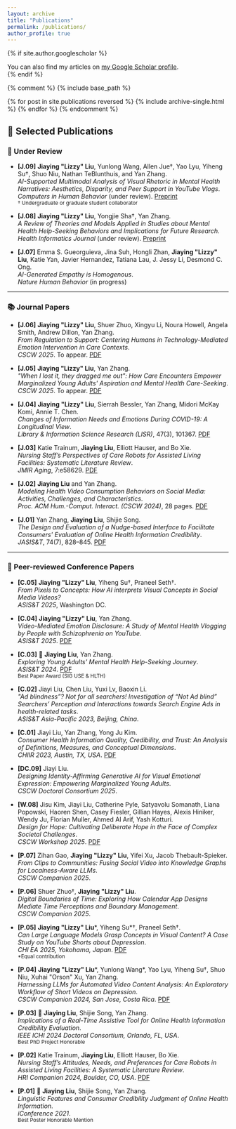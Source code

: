 ```yaml
---
layout: archive
title: "Publications"
permalink: /publications/
author_profile: true
---
```


{% if site.author.googlescholar %}
  <div class="wordwrap">You can also find my articles on <a href="{{site.author.googlescholar}}">my Google Scholar profile</a>.</div>
{% endif %}

{% comment %}
{% include base_path %}

{% for post in site.publications reversed %}
  {% include archive-single.html %}
{% endfor %}
{% endcomment %}

## 📑 Selected Publications  

### 📝 Under Review  
- **[J.09]** **Jiaying "Lizzy" Liu**, Yunlong Wang, Allen Jue†, Yao Lyu, Yiheng Su†, Shuo Niu, Nathan TeBlunthuis, and Yan Zhang.  
  *AI-Supported Multimodal Analysis of Visual Rhetoric in Mental Health Narratives: Aesthetics, Disparity, and Peer Support in YouTube Vlogs*.  
  *Computers in Human Behavior* (under review). [Preprint](https://arxiv.org/abs/2502.20658)  
  <sub>† Undergraduate or graduate student collaborator</sub>  

- **[J.08]** **Jiaying "Lizzy" Liu**, Yongjie Sha†, Yan Zhang.  
  *A Review of Theories and Models Applied in Studies about Mental Health Help-Seeking Behaviors and Implications for Future Research*.  
  *Health Informatics Journal* (under review). [Preprint](https://arxiv.org/pdf/2502.14082)  

- **[J.07]** Emma S. Gueorguieva, Jina Suh, Hongli Zhan, **Jiaying "Lizzy" Liu**, Katie Yan, Javier Hernandez, Tatiana Lau, J. Jessy Li, Desmond C. Ong.  
  *AI-Generated Empathy is Homogenous*.  
  *Nature Human Behavior* (in progress)  

---

### 📚 Journal Papers  
- **[J.06]** **Jiaying "Lizzy" Liu**, Shuer Zhuo, Xingyu Li, Noura Howell, Angela Smith, Andrew Dillon, Yan Zhang.  
  *From Regulation to Support: Centering Humans in Technology-Mediated Emotion Intervention in Care Contexts*.  
  *CSCW 2025*. To appear. [PDF](https://arxiv.org/pdf/2504.12614)  

- **[J.05]** **Jiaying "Lizzy" Liu**, Yan Zhang.  
  *"When I lost it, they dragged me out": How Care Encounters Empower Marginalized Young Adults' Aspiration and Mental Health Care-Seeking*.  
  *CSCW 2025*. To appear. [PDF](http://arxiv.org/abs/2502.11277)  

- **[J.04]** **Jiaying "Lizzy" Liu**, Sierrah Bessler, Yan Zhang, Midori McKay Komi, Annie T. Chen.  
  *Changes of Information Needs and Emotions During COVID-19: A Longitudinal View*.  
  *Library & Information Science Research (LISR)*, 47(3), 101367. [PDF](https://www.sciencedirect.com/science/article/pii/S0740818825000283)  

- **[J.03]** Katie Trainum, **Jiaying Liu**, Elliott Hauser, and Bo Xie.  
  *Nursing Staff’s Perspectives of Care Robots for Assisted Living Facilities: Systematic Literature Review*.  
  *JMIR Aging*, 7:e58629. [PDF](https://doi.org/10.2196/58629)  

- **[J.02]** **Jiaying Liu** and Yan Zhang.  
  *Modeling Health Video Consumption Behaviors on Social Media: Activities, Challenges, and Characteristics*.  
  *Proc. ACM Hum.-Comput. Interact. (CSCW 2024)*, 28 pages. [PDF](https://arxiv.org/pdf/2311.09040.pdf)  

- **[J.01]** Yan Zhang, **Jiaying Liu**, Shijie Song.  
  *The Design and Evaluation of a Nudge-based Interface to Facilitate Consumers' Evaluation of Online Health Information Credibility*.  
  *JASIS&T*, 74(7), 828–845. [PDF](https://doi.org/10.1002/asi.24759)  

---

### 🎤 Peer-reviewed Conference Papers  
- **[C.05]** **Jiaying "Lizzy" Liu**, Yiheng Su†, Praneel Seth†.  
  *From Pixels to Concepts: How AI interprets Visual Concepts in Social Media Videos?*  
  *ASIS&T 2025*, Washington DC.  

- **[C.04]** **Jiaying "Lizzy" Liu**, Yan Zhang.  
  *Video-Mediated Emotion Disclosure: A Study of Mental Health Vlogging by People with Schizophrenia on YouTube*.  
  *ASIS&T 2025*. [PDF](https://arxiv.org/pdf/2506.10932)  

- **[C.03]** 🏅 **Jiaying Liu**, Yan Zhang.  
  *Exploring Young Adults' Mental Health Help-Seeking Journey*.  
  *ASIS&T 2024*. [PDF](https://asistdl.onlinelibrary.wiley.com/doi/full/10.1002/pra2.1060)  
  <sub>Best Paper Award (SIG USE & HLTH)</sub>

- **[C.02]** Jiayi Liu, Chen Liu, Yuxi Lv, Baoxin Li.  
  *"Ad blindness”? Not for all searchers! Investigation of “Not Ad blind” Searchers’ Perception and Interactions towards Search Engine Ads in health-related tasks*.  
  *ASIS&T Asia-Pacific 2023, Beijing, China*.  

- **[C.01]** Jiayi Liu, Yan Zhang, Yong Ju Kim.  
  *Consumer Health Information Quality, Credibility, and Trust: An Analysis of Definitions, Measures, and Conceptual Dimensions*.  
  *CHIIR 2023, Austin, TX, USA*. [PDF](https://doi.org/10.1145/3576840.3578331)  

- **[DC.09]** Jiayi Liu.  
  *Designing Identity-Affirming Generative AI for Visual Emotional Expression: Empowering Marginalized Young Adults*.  
  *CSCW Doctoral Consortium 2025*.  

- **[W.08]** Jisu Kim, Jiayi Liu, Catherine Pyle, Satyavolu Somanath, Liana Popowski, Haoren Shen, Casey Fiesler, Gillian Hayes, Alexis Hiniker, Wendy Ju, Florian Muller, Ahmed Al Arif, Yash Kotturi.  
  *Design for Hope: Cultivating Deliberate Hope in the Face of Complex Societal Challenges*.  
  *CSCW Workshop 2025*. [PDF](https://arxiv.org/pdf/2503.07586)  
- **[P.07]** Zihan Gao, **Jiaying "Lizzy" Liu**, Yifei Xu, Jacob Thebault-Spieker.  
  *From Clips to Communities: Fusing Social Video into Knowledge Graphs for Localness-Aware LLMs*.  
  *CSCW Companion 2025*.  

- **[P.06]** Shuer Zhuo†, **Jiaying "Lizzy" Liu**.  
  *Digital Boundaries of Time: Exploring How Calendar App Designs Mediate Time Perceptions and Boundary Management*.  
  *CSCW Companion 2025*.  

- **[P.05]** **Jiaying "Lizzy" Liu***, Yiheng Su*†, Praneel Seth†.  
  *Can Large Language Models Grasp Concepts in Visual Content? A Case Study on YouTube Shorts about Depression*.  
  *CHI EA 2025, Yokohama, Japan*. [PDF](http://arxiv.org/abs/2503.05109)  
  <sub>*Equal contribution</sub>  

- **[P.04]** **Jiaying "Lizzy" Liu***, Yunlong Wang*, Yao Lyu, Yiheng Su†, Shuo Niu, Xuhai "Orson" Xu, Yan Zhang.  
  *Harnessing LLMs for Automated Video Content Analysis: An Exploratory Workflow of Short Videos on Depression*.  
  *CSCW Companion 2024, San Jose, Costa Rica*. [PDF](https://arxiv.org/abs/2406.19528)  

- **[P.03]** 🏅 **Jiaying Liu**, Shijie Song, Yan Zhang.  
  *Implications of a Real-Time Assistive Tool for Online Health Information Credibility Evaluation*.  
  *IEEE ICHI 2024 Doctoral Consortium, Orlando, FL, USA*.  
  <sub>Best PhD Project Honorable</sub>  

- **[P.02]** Katie Trainum, **Jiaying Liu**, Elliott Hauser, Bo Xie.  
  *Nursing Staff’s Attitudes, Needs, and Preferences for Care Robots in Assisted Living Facilities: A Systematic Literature Review*.  
  *HRI Companion 2024, Boulder, CO, USA*. [PDF](https://doi.org/10.1145/3610978.3640690)  

- **[P.01]** 🏅 **Jiaying Liu**, Shijie Song, Yan Zhang.  
  *Linguistic Features and Consumer Credibility Judgment of Online Health Information*.  
  *iConference 2021*.  
  <sub>Best Poster Honorable Mention</sub>  


